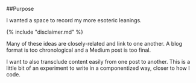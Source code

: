 ##Purpose

I wanted a space to record my more esoteric leanings.

{% include "disclaimer.md" %}

Many of these ideas are closely-related and link to one another. A blog format is too chronological and a Medium post is too final. 

I want to also transclude content easily from one post to another. This is a little bit of an experiment to write in a componentized way, closer to how I code.